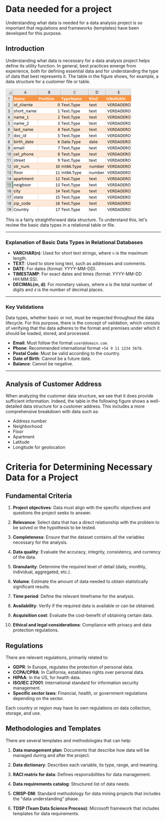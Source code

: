 # Data needed for a project
Understanding what data is needed for a data analysis project is so important that regulations and frameworks (templates) have been developed for this purpose.

## Introduction
Understanding what data is necessary for a data analysis project helps define its utility function. In general, best practices emerge from experience, both for defining essential data and for understanding the type of data that best represents it.
The table in the figure shows, for example, a data structure for a customer file or table.

![Tabla Clientes](client-table-struct.png)

This is a fairly straightforward data structure. 
To understand this, let's review the basic data types in a relational table or file.

---

### Explanation of Basic Data Types in Relational Databases

- **VARCHAR(n)**: Used for short text strings, where `n` is the maximum length.
- **TEXT**: Used to store long text, such as addresses and comments.
- **DATE**: For dates (format: YYYY-MM-DD).
- **TIMESTAMP**: For exact dates and times (format: YYYY-MM-DD HH:MM:SS).
- **DECIMAL(m, d)**: For monetary values, where `m` is the total number of digits and `d` is the number of decimal places.

---

### Key Validations
Data types, whether basic or not, must be respected throughout the data lifecycle.
For this purpose, there is the concept of validation, which consists of verifying that the data adheres to the format and premises under which it should be loaded, stored, and processed.

- **Email**: Must follow the format `user@domain.com`.
- **Phone**: Recommended international format `+54 9 11 1234 5678`.
- **Postal Code**: Must be valid according to the country.
- **Date of Birth**: Cannot be a future date.
- **Balance**: Cannot be negative.

---

## Analysis of Customer Address

When analyzing the customer data structure, we see that it does provide sufficient information. Indeed, the table in the following figure shows a well-detailed data structure for a customer address. 
This includes a more comprehensive breakdown with data such as:

- Address number
- Neighborhood
- Floor
- Apartment
- Latitude
- Longitude for geolocation

# Criteria for Determining Necessary Data for a Project

## Fundamental Criteria

1. **Project objectives**: Data must align with the specific objectives and questions the project seeks to answer.

2. **Relevance**: Select data that has a direct relationship with the problem to be solved or the hypothesis to be tested.

3. **Completeness**: Ensure that the dataset contains all the variables necessary for the analysis.

4. **Data quality**: Evaluate the accuracy, integrity, consistency, and currency of the data.

5. **Granularity**: Determine the required level of detail (daily, monthly, individual, aggregated, etc.).

6. **Volume**: Estimate the amount of data needed to obtain statistically significant results.

7. **Time period**: Define the relevant timeframe for the analysis.

8. **Availability**: Verify if the required data is available or can be obtained.

9. **Acquisition cost**: Evaluate the cost-benefit of obtaining certain data.

10. **Ethical and legal considerations**: Compliance with privacy and data protection regulations.

## Regulations

There are relevant regulations, primarily related to:

- **GDPR**: In Europe, regulates the protection of personal data.
- **CCPA/CPRA**: In California, establishes rights over personal data.
- **HIPAA**: In the US, for health data.
- **ISO/IEC 27001**: International standard for information security management.
- **Specific sector laws**: Financial, health, or government regulations depending on the sector.

Each country or region may have its own regulations on data collection, storage, and use.

## Methodologies and Templates

There are several templates and methodologies that can help:

1. **Data management plan**: Documents that describe how data will be managed during and after the project.

2. **Data dictionary**: Describes each variable, its type, range, and meaning.

3. **RACI matrix for data**: Defines responsibilities for data management.

4. **Data requirements catalog**: Structured list of data needs.

5. **CRISP-DM**: Standard methodology for data mining projects that includes the "data understanding" phase.

6. **TDSP (Team Data Science Process)**: Microsoft framework that includes templates for data requirements.

